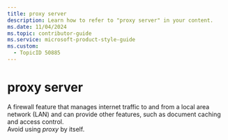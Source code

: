 ```yaml
---
title: proxy server
description: Learn how to refer to "proxy server" in your content.
ms.date: 11/04/2024
ms.topic: contributor-guide
ms.service: microsoft-product-style-guide
ms.custom:
  - TopicID 50885
---
```



# proxy server

A firewall feature that manages internet traffic to and from a local area network (LAN) and can provide other features, such as document caching and access control.  
Avoid using *proxy* by itself.  
